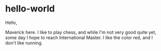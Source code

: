 # hello-world

Hello,

Maverick here. I like to play chess, and while I'm not very good quite yet, some day I hope to reach International Master.
I like the color red, and I don't like running.
